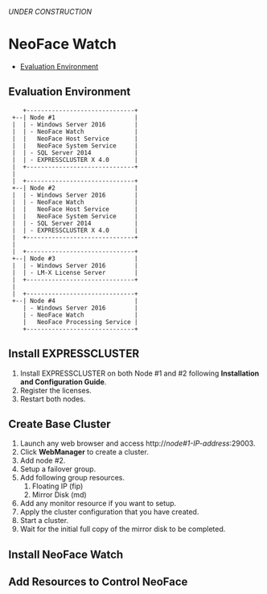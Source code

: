 *UNDER CONSTRUCTION*

# NeoFace Watch
* [Evaluation Environment](#evaluation-environment)

## Evaluation Environment
```
    +------------------------------+
 +--| Node #1                      |
 |  | - Windows Server 2016        |
 |  | - NeoFace Watch              |
 |  |   NeoFace Host Service       |
 |  |   NeoFace System Service     |
 |  | - SQL Server 2014            |
 |  | - EXPRESSCLUSTER X 4.0       |
 |  +------------------------------+
 |
 |  +------------------------------+
 +--| Node #2                      |
 |  | - Windows Server 2016        |
 |  | - NeoFace Watch              |
 |  |   NeoFace Host Service       |
 |  |   NeoFace System Service     |
 |  | - SQL Server 2014            |
 |  | - EXPRESSCLUSTER X 4.0       |
 |  +------------------------------+
 |
 |  +------------------------------+
 +--| Node #3                      |
 |  | - Windows Server 2016        |
 |  | - LM-X License Server        |
 |  +------------------------------+
 |
 |  +------------------------------+
 +--| Node #4                      |
    | - Windows Server 2016        |
    | - NeoFace Watch              |
    |   NeoFace Processing Service |
    +------------------------------+
```

## Install EXPRESSCLUSTER
1. Install EXPRESSCLUSTER on both Node #1 and #2 following **Installation and Configuration Guide**.
1. Register the licenses.
1. Restart both nodes.

## Create Base Cluster
1. Launch any web browser and access http://_node#1-IP-address_:29003.
1. Click **WebManager** to create a cluster.
1. Add node #2.
1. Setup a failover group.
1. Add following group resources.
   1. Floating IP (fip)
   1. Mirror Disk (md)
1. Add any monitor resource if you want to setup.
1. Apply the cluster configuration that you have created.
1. Start a cluster.
1. Wait for the initial full copy of the mirror disk to be completed.

## Install NeoFace Watch


## Add Resources to Control NeoFace
